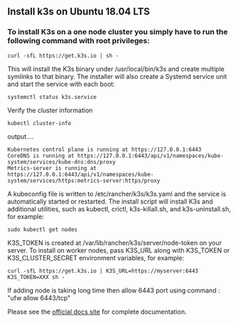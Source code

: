 ## Install k3s on Ubuntu 18.04 LTS

### To install K3s on a one node cluster you simply have to run the following command with root privileges:

	curl -sfL https://get.k3s.io | sh -

This will install the K3s binary under /usr/local/bin/k3s and create multiple symlinks to that binary. The installer will also create a Systemd service unit and start the service with each boot:

	systemctl status k3s.service

Verify the cluster information
	
	kubectl cluster-info

output....

	Kubernetes control plane is running at https://127.0.0.1:6443
	CoreDNS is running at https://127.0.0.1:6443/api/v1/namespaces/kube-system/services/kube-dns:dns/proxy
	Metrics-server is running at https://127.0.0.1:6443/api/v1/namespaces/kube-system/services/https:metrics-server:https/proxy

A kubeconfig file is written to /etc/rancher/k3s/k3s.yaml and the service is automatically started or restarted. The install script will install K3s and additional utilities, such as kubectl, crictl, k3s-killall.sh, and k3s-uninstall.sh, for example:

	sudo kubectl get nodes

K3S_TOKEN is created at /var/lib/rancher/k3s/server/node-token on your server. To install on worker nodes, pass K3S_URL along with K3S_TOKEN or K3S_CLUSTER_SECRET environment variables, for example: 

	curl -sfL https://get.k3s.io | K3S_URL=https://myserver:6443 K3S_TOKEN=XXX sh -

If adding node is taking long time then allow 6443 port using command : "ufw allow 6443/tcp"	

Please see the [official docs site](https://rancher.com/docs/k3s/latest/en/) for complete documentation.
